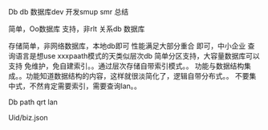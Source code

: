 Db db 数据库dev 开发smup  smr 总结

简单，Oo数据库  支持，非rlt 关系db 数据库

存储简单，非网络数据库，本地db即可
性能满足大部分重合 即可，中小企业
查询语言是想use xxxpaath模式的天类似层次db
简单分区支持，大容量数据库可以支持
免维护，免自建索引。。通过层次存储自带索引模式。。
功能与数据结构集成。。功能知道数据结构的内容，这样就很淡简化了，逻辑自带分布式。。
不要集中式，不然肯定需要索引，需要查询lan。。

Db path qrt lan

Uid/biz.json



